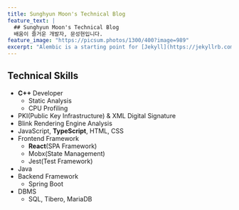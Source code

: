 ```yaml
---
title: Sunghyun Moon's Technical Blog
feature_text: |
  ## Sunghyun Moon's Technical Blog
  배움이 즐거운 개발자, 문성현입니다. 
feature_image: "https://picsum.photos/1300/400?image=989"
excerpt: "Alembic is a starting point for [Jekyll](https://jekyllrb.com/) projects. Rather than starting from scratch, this boilerplate is designed to get the ball rolling immediately. Install it, configure it, tweak it, push it."
---
```


## Technical Skills

- **C++** Developer
  - Static Analysis
  - CPU Profiling
- PKI(Public Key Infrastructure) & XML Digital Signature
- Blink Rendering Engine Analysis
- JavaScript, **TypeScript**, HTML, CSS
- Frontend Framework
  - **React**(SPA Framework)
  - Mobx(State Management)
  - Jest(Test Framework)
- Java
- Backend Framework
  - Spring Boot
- DBMS
  - SQL, Tibero, MariaDB